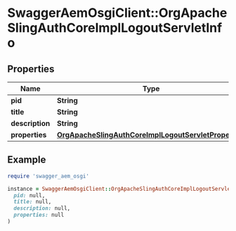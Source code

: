 # SwaggerAemOsgiClient::OrgApacheSlingAuthCoreImplLogoutServletInfo

## Properties

| Name | Type | Description | Notes |
| ---- | ---- | ----------- | ----- |
| **pid** | **String** |  | [optional] |
| **title** | **String** |  | [optional] |
| **description** | **String** |  | [optional] |
| **properties** | [**OrgApacheSlingAuthCoreImplLogoutServletProperties**](OrgApacheSlingAuthCoreImplLogoutServletProperties.md) |  | [optional] |

## Example

```ruby
require 'swagger_aem_osgi'

instance = SwaggerAemOsgiClient::OrgApacheSlingAuthCoreImplLogoutServletInfo.new(
  pid: null,
  title: null,
  description: null,
  properties: null
)
```

